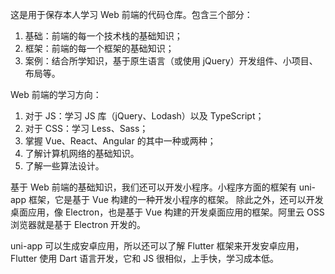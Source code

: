 这是用于保存本人学习 Web 前端的代码仓库。包含三个部分：

1. 基础：前端的每一个技术栈的基础知识；
2. 框架：前端的每一个框架的基础知识；
3. 案例：结合所学知识，基于原生语言（或使用 jQuery）开发组件、小项目、布局等。

Web 前端的学习方向：

1. 对于 JS：学习 JS 库（jQuery、Lodash）以及 TypeScript；
2. 对于 CSS：学习 Less、Sass；
3. 掌握 Vue、React、Angular 的其中一种或两种；
4. 了解计算机网络的基础知识。
5. 了解一些算法设计。

基于 Web 前端的基础知识，我们还可以开发小程序。小程序方面的框架有 uni-app 框架，它是基于 Vue 构建的一种开发小程序的框架。
除此之外，还可以开发桌面应用，像 Electron，也是基于 Vue 构建的开发桌面应用的框架。阿里云 OSS 浏览器就是基于 Electron 开发的。

uni-app 可以生成安卓应用，所以还可以了解 Flutter 框架来开发安卓应用，Flutter 使用 Dart 语言开发，它和 JS 很相似，上手快，学习成本低。
